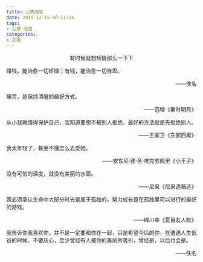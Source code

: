 ```yaml
---
title: 心情随笔
date: 2019-12-15 00:11:14
tags:
- 心情 感悟
categories:
- 文摘
---
```


<center>有时候就想矫情那么一下下</center>

<!-- more -->

赚钱，能治愈一切矫情；有钱，能治愈一切自卑。

<p align="right">——佚名<p>

痛苦，是保持清醒的最好方式。

<p align="right">——范增《秦时明月》</p>
从小我就懂得保护自己，我知道要想不被别人拒绝，最好的方法就是先拒绝别人。

<p align="right">——王家卫《东邪西毒》</p>
我太年轻了，甚至不懂怎么去爱她。

<p align="right">——安东尼·德·圣·埃克苏佩里《小王子》</p>
没有可怕的深度，就没有美丽的水面。

<p align="right">——尼采《尼采遗稿选》</p>
我必须承认生命中大部分时光是属于孤独的，努力成长是在孤独里可以进行的最好的游戏。

<p align="right">——绿川幸《夏目友人帐》</p>
我告诉你我喜欢你，并不是一定要和你在一起，只是希望今后的你，在遭遇人生低谷的时候，不要灰心，至少曾经有人被你的美丽所吸引，曾经是，以后也会是。

<p align="right">——佚名</p>
